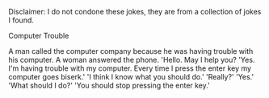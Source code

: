 Disclaimer: I do not condone these jokes, they are from a collection of jokes I found.

Computer Trouble

A man called the computer company because he was having trouble with his computer. A woman answered the phone.
'Hello. May I help you?
'Yes. I'm having trouble with my computer. Every time I press the enter key my computer goes biserk.'
'I think I know what you should do.'
'Really?'
'Yes.'
'What should I do?'
'You should stop pressing the enter key.'

